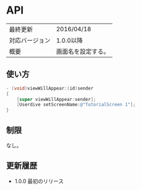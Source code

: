 # API

|                |            |
|:---------------|:-----------|
| 最終更新       | 2016/04/18 |
| 対応バージョン | 1.0.0以降      |
| 概要           | 画面名を設定する。 |

## 使い方

```objectivec
- (void)viewWillAppear:(id)sender
{
    [super viewWillAppear:sender];
    [Userdive setScreenName:@"TutorialScreen 1"];
}
```

## 制限

なし。

## 更新履歴

- 1.0.0 最初のリリース
